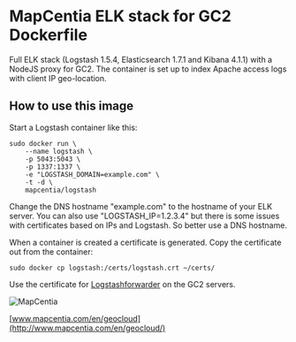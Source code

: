 # MapCentia ELK stack for GC2 Dockerfile

Full ELK stack (Logstash 1.5.4, Elasticsearch 1.7.1 and Kibana 4.1.1) with a NodeJS proxy for GC2. The container is set up to index Apache access logs with client IP geo-location.

## How to use this image

Start a Logstash container like this:

    sudo docker run \
        --name logstash \
        -p 5043:5043 \
        -p 1337:1337 \
        -e "LOGSTASH_DOMAIN=example.com" \
        -t -d \
        mapcentia/logstash
    
Change the DNS hostname "example.com" to the hostname of your ELK server. You can also use "LOGSTASH_IP=1.2.3.4" but there is some issues with certificates based on IPs and Logstash. So better use a DNS hostname. 

When a container is created a certificate is generated. Copy the certificate out from the container:

    sudo docker cp logstash:/certs/logstash.crt ~/certs/
    
Use the certificate for [Logstashforwarder](https://hub.docker.com/r/mapcentia/logstash-forwarder) on the GC2 servers.

![MapCentia](https://geocloud.mapcentia.com/assets/images/MapCentia_geocloud_200.png)

[www.mapcentia.com/en/geocloud](http://www.mapcentia.com/en/geocloud/)